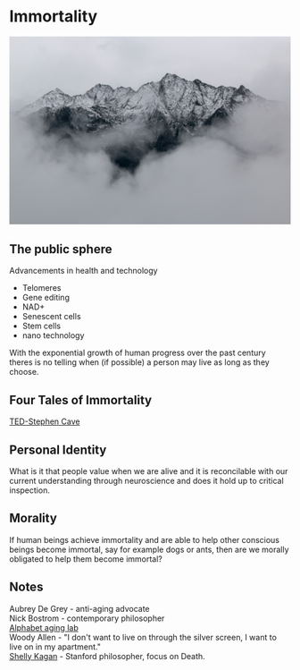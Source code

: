 # Immortality  
![Immortality](/Images/Immortality1.jpg)  

## The public sphere  
Advancements in health and technology
* Telomeres
* Gene editing
* NAD+
* Senescent cells
* Stem cells
* nano technology  

With the exponential growth of human progress over the past century theres is no telling when (if possible) a person may live as long as they choose.

## Four Tales of Immortality  
[TED-Stephen Cave](https://www.youtube.com/watch?v=PB7xs7UpIfY)  

## Personal Identity  
What is it that people value when we are alive and it is reconcilable with our current understanding through neuroscience and does it hold up to critical inspection.

## Morality  
If human beings achieve immortality and are able to help other conscious beings become immortal, say for example dogs or ants, then are we morally obligated to help them become immortal?  

## Notes
Aubrey De Grey - anti-aging advocate  
Nick Bostrom - contemporary philosopher  
[Alphabet aging lab](https://www.calicolabs.com/)  
Woody Allen - "I don't want to live on through the silver screen, I want to live on in my apartment."  
[Shelly Kagan](https://yalebooks.yale.edu/book/9780300180848/death) - Stanford philosopher, focus on Death.
